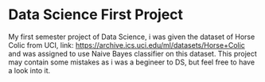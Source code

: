# Data Science First Project

My first semester project of Data Science, i was given the dataset of Horse Colic from UCI, link: https://archive.ics.uci.edu/ml/datasets/Horse+Colic and was assigned to use Naive Bayes classifier on this dataset. This project may contain some mistakes as i was a begineer to DS, but feel free to have a look into it.
